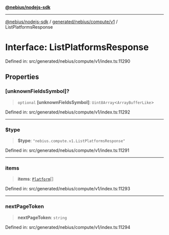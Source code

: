 [**@nebius/nodejs-sdk**](../../../../../README.md)

***

[@nebius/nodejs-sdk](../../../../../README.md) / [generated/nebius/compute/v1](../README.md) / ListPlatformsResponse

# Interface: ListPlatformsResponse

Defined in: src/generated/nebius/compute/v1/index.ts:11290

## Properties

### \[unknownFieldsSymbol\]?

> `optional` **\[unknownFieldsSymbol\]**: `Uint8Array`\<`ArrayBufferLike`\>

Defined in: src/generated/nebius/compute/v1/index.ts:11292

***

### $type

> **$type**: `"nebius.compute.v1.ListPlatformsResponse"`

Defined in: src/generated/nebius/compute/v1/index.ts:11291

***

### items

> **items**: [`Platform`](Platform.md)[]

Defined in: src/generated/nebius/compute/v1/index.ts:11293

***

### nextPageToken

> **nextPageToken**: `string`

Defined in: src/generated/nebius/compute/v1/index.ts:11294
